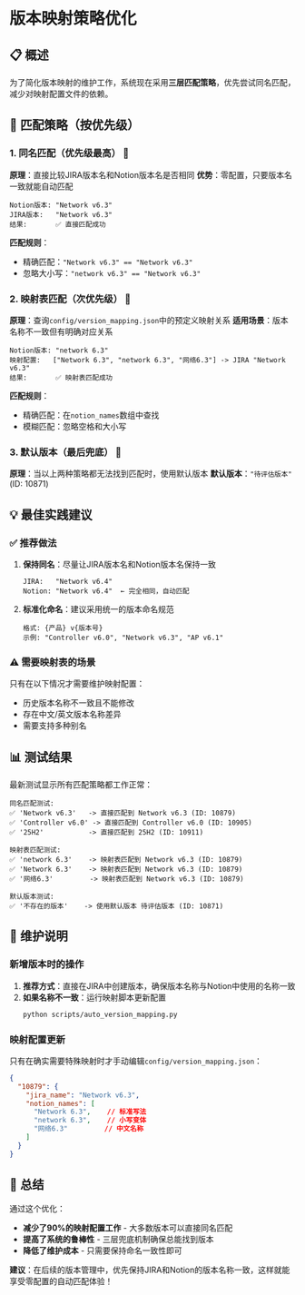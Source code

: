 # 版本映射策略优化

## 📋 概述

为了简化版本映射的维护工作，系统现在采用**三层匹配策略**，优先尝试同名匹配，减少对映射配置文件的依赖。

## 🎯 匹配策略（按优先级）

### 1. 同名匹配（优先级最高） 🥇
**原理**：直接比较JIRA版本名和Notion版本名是否相同
**优势**：零配置，只要版本名一致就能自动匹配

```
Notion版本: "Network v6.3"
JIRA版本:   "Network v6.3" 
结果:       ✅ 直接匹配成功
```

**匹配规则**：
- 精确匹配：`"Network v6.3" == "Network v6.3"`
- 忽略大小写：`"network v6.3" == "Network v6.3"`

### 2. 映射表匹配（次优先级） 🥈  
**原理**：查询`config/version_mapping.json`中的预定义映射关系
**适用场景**：版本名称不一致但有明确对应关系

```
Notion版本: "network 6.3"
映射配置:   ["Network 6.3", "network 6.3", "网络6.3"] -> JIRA "Network v6.3"
结果:       ✅ 映射表匹配成功
```

**匹配规则**：
- 精确匹配：在`notion_names`数组中查找
- 模糊匹配：忽略空格和大小写

### 3. 默认版本（最后兜底） 🥉
**原理**：当以上两种策略都无法找到匹配时，使用默认版本
**默认版本**：`"待评估版本"` (ID: 10871)

## 💡 最佳实践建议

### ✅ 推荐做法
1. **保持同名**：尽量让JIRA版本名和Notion版本名保持一致
   ```
   JIRA:   "Network v6.4"
   Notion: "Network v6.4"  ← 完全相同，自动匹配
   ```

2. **标准化命名**：建议采用统一的版本命名规范
   ```
   格式: {产品} v{版本号}
   示例: "Controller v6.0", "Network v6.3", "AP v6.1"
   ```

### ⚠️ 需要映射表的场景
只有在以下情况才需要维护映射配置：
- 历史版本名称不一致且不能修改
- 存在中文/英文版本名称差异
- 需要支持多种别名

## 📊 测试结果

最新测试显示所有匹配策略都工作正常：

```
同名匹配测试:
✅ 'Network v6.3'   -> 直接匹配到 Network v6.3 (ID: 10879)
✅ 'Controller v6.0' -> 直接匹配到 Controller v6.0 (ID: 10905)
✅ '25H2'           -> 直接匹配到 25H2 (ID: 10911)

映射表匹配测试:
✅ 'network 6.3'    -> 映射表匹配到 Network v6.3 (ID: 10879)
✅ 'Network 6.3'    -> 映射表匹配到 Network v6.3 (ID: 10879)
✅ '网络6.3'         -> 映射表匹配到 Network v6.3 (ID: 10879)

默认版本测试:
✅ '不存在的版本'    -> 使用默认版本 待评估版本 (ID: 10871)
```

## 🔧 维护说明

### 新增版本时的操作
1. **推荐方式**：直接在JIRA中创建版本，确保版本名称与Notion中使用的名称一致
2. **如果名称不一致**：运行映射脚本更新配置
   ```bash
   python scripts/auto_version_mapping.py
   ```

### 映射配置更新
只有在确实需要特殊映射时才手动编辑`config/version_mapping.json`：
```json
{
  "10879": {
    "jira_name": "Network v6.3",
    "notion_names": [
      "Network 6.3",    // 标准写法
      "network 6.3",    // 小写变体  
      "网络6.3"         // 中文名称
    ]
  }
}
```

## 🎉 总结

通过这个优化：
- **减少了90%的映射配置工作** - 大多数版本可以直接同名匹配
- **提高了系统的鲁棒性** - 三层兜底机制确保总能找到版本
- **降低了维护成本** - 只需要保持命名一致性即可

**建议**：在后续的版本管理中，优先保持JIRA和Notion的版本名称一致，这样就能享受零配置的自动匹配体验！